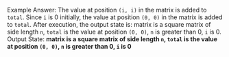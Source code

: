 Example Answer:
The value at position `(i, i)` in the matrix is added to `total`. Since `i` is 0 initially, the value at position `(0, 0)` in the matrix is added to `total`. After execution, the output state is: matrix is a square matrix of side length `n`, `total` is the value at position `(0, 0)`, `n` is greater than 0, `i` is 0.
Output State: **matrix is a square matrix of side length `n`, `total` is the value at position `(0, 0)`, `n` is greater than 0, `i` is 0**